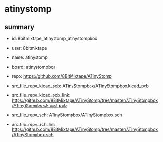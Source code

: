 # atinystomp
 
## summary 
* id: 8bitmixtape_atinystomp_atinystompbox
* user: 8bitmixtape
* name: atinystomp
* board: atinystompbox
* repo: https://github.com/8BitMixtape/ATinyStomp
* src_file_repo_kicad_pcb: ATinyStompbox/ATinyStompbox.kicad_pcb
* src_file_repo_kicad_pcb_link: https://github.com/8BitMixtape/ATinyStomp/tree/master/ATinyStompbox/ATinyStompbox.kicad_pcb


* src_file_repo_sch: ATinyStompbox/ATinyStompbox.sch
* src_file_repo_sch_link: https://github.com/8BitMixtape/ATinyStomp/tree/master/ATinyStompbox/ATinyStompbox.sch




